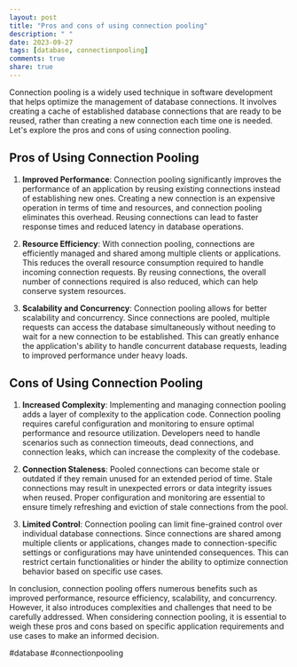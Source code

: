 ```yaml
---
layout: post
title: "Pros and cons of using connection pooling"
description: " "
date: 2023-09-27
tags: [database, connectionpooling]
comments: true
share: true
---
```


Connection pooling is a widely used technique in software development that helps optimize the management of database connections. It involves creating a cache of established database connections that are ready to be reused, rather than creating a new connection each time one is needed. Let's explore the pros and cons of using connection pooling.

## Pros of Using Connection Pooling

1. **Improved Performance**: Connection pooling significantly improves the performance of an application by reusing existing connections instead of establishing new ones. Creating a new connection is an expensive operation in terms of time and resources, and connection pooling eliminates this overhead. Reusing connections can lead to faster response times and reduced latency in database operations.

2. **Resource Efficiency**: With connection pooling, connections are efficiently managed and shared among multiple clients or applications. This reduces the overall resource consumption required to handle incoming connection requests. By reusing connections, the overall number of connections required is also reduced, which can help conserve system resources.

3. **Scalability and Concurrency**: Connection pooling allows for better scalability and concurrency. Since connections are pooled, multiple requests can access the database simultaneously without needing to wait for a new connection to be established. This can greatly enhance the application's ability to handle concurrent database requests, leading to improved performance under heavy loads.

## Cons of Using Connection Pooling

1. **Increased Complexity**: Implementing and managing connection pooling adds a layer of complexity to the application code. Connection pooling requires careful configuration and monitoring to ensure optimal performance and resource utilization. Developers need to handle scenarios such as connection timeouts, dead connections, and connection leaks, which can increase the complexity of the codebase.

2. **Connection Staleness**: Pooled connections can become stale or outdated if they remain unused for an extended period of time. Stale connections may result in unexpected errors or data integrity issues when reused. Proper configuration and monitoring are essential to ensure timely refreshing and eviction of stale connections from the pool.

3. **Limited Control**: Connection pooling can limit fine-grained control over individual database connections. Since connections are shared among multiple clients or applications, changes made to connection-specific settings or configurations may have unintended consequences. This can restrict certain functionalities or hinder the ability to optimize connection behavior based on specific use cases.

In conclusion, connection pooling offers numerous benefits such as improved performance, resource efficiency, scalability, and concurrency. However, it also introduces complexities and challenges that need to be carefully addressed. When considering connection pooling, it is essential to weigh these pros and cons based on specific application requirements and use cases to make an informed decision.

#database #connectionpooling